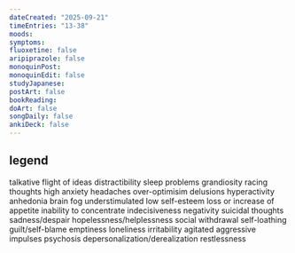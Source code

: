 ```yaml
---
dateCreated: "2025-09-21"
timeEntries: "13-38"
moods: 
symptoms: 
fluoxetine: false
aripiprazole: false
monoquinPost: 
monoquinEdit: false
studyJapanese: 
postArt: false
bookReading: 
doArt: false
songDaily: false
ankiDeck: false
---
```

## legend
talkative
flight of ideas
distractibility
sleep problems
grandiosity
racing thoughts
high anxiety
headaches
over-optimisim
delusions
hyperactivity
anhedonia
brain fog
understimulated
low self-esteem
loss or increase of appetite
inability to concentrate
indecisiveness
negativity
suicidal thoughts
sadness/despair
hopelessness/helplessness
social withdrawal
self-loathing
guilt/self-blame
emptiness
loneliness
irritability
agitated
aggressive impulses
psychosis
depersonalization/derealization
restlessness